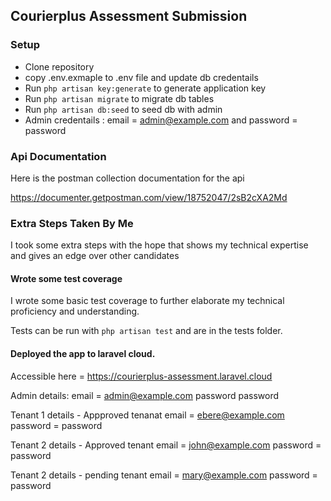 ## Courierplus Assessment Submission

### Setup

-   Clone repository
-   copy .env.exmaple to .env file and update db credentails
-   Run `php artisan key:generate` to generate application key
-   Run `php artisan migrate` to migrate db tables
-   Run `php artisan db:seed` to seed db with admin
-   Admin credentails : email = admin@example.com and password = password

### Api Documentation

Here is the postman collection documentation for the api

https://documenter.getpostman.com/view/18752047/2sB2cXA2Md

### Extra Steps Taken By Me

I took some extra steps with the hope that shows my technical expertise and gives an edge over other candidates

#### Wrote some test coverage

I wrote some basic test coverage to further elaborate my technical proficiency and understanding.

Tests can be run with `php artisan test` and are in the tests folder.

#### Deployed the app to laravel cloud.

Accessible here = https://courierplus-assessment.laravel.cloud

Admin details:
email = admin@example.com
password password

Tenant 1 details - Appproved tenanat
email = ebere@example.com
password = password

Tenant 2 details - Approved tenant
email = john@example.com
password = password

Tenant 2 details - pending tenant
email = mary@example.com
password = password
